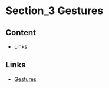 # Section_3 Gestures

## Content

- Links

## Links

- [Gestures](https://flutter.dev/docs/development/ui/advanced/gestures)